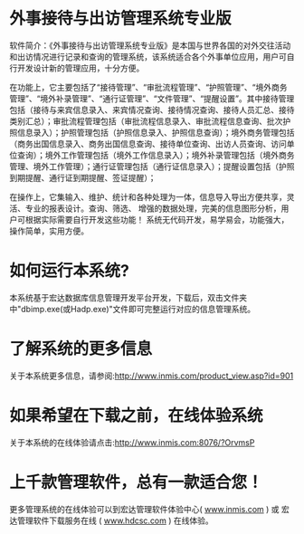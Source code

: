 # 外事接待与出访管理系统专业版

软件简介：《外事接待与出访管理系统专业版》是本国与世界各国的对外交往活动和出访情况进行记录和查询的管理系统，该系统适合各个外事单位应用，用户可自行开发设计新的管理应用，十分方便。　

在功能上，它主要包括了“接待管理”、“审批流程管理”、“护照管理”、“境外商务管理”、“境外补录管理”、“通行证管理”、“文件管理”、“提醒设置”。其中接待管理包括（接待与来宾信息录入、来宾情况查询、接待情况查询、接待人员汇总、接待类别汇总）；审批流程管理包括（审批流程信息录入、审批流程信息查询、批次护照信息录入）；护照管理包括（护照信息录入、护照信息查询）；境外商务管理包括（商务出国信息录入、商务出国信息查询、接待单位查询、出访人员查询、访问单位查询）；境外工作管理包括（境外工作信息录入）；境外补录管理包括（境外商务管理、境外工作管理）；通行证管理包括（通行证信息录入）；提醒设置包括（护照到期提醒、通行证到期提醒、签证提醒）；　

在操作上，它集输入、维护、统计和各种处理为一体，信息导入导出方便共享，灵活、专业的报表设计。查询、筛选、 增强的数据处理，完美的信息图形分析，用户可根据实际需要自行开发这些功能！ 系统无代码开发，易学易会，功能强大，操作简单，实用方便。

# 如何运行本系统?

本系统基于宏达数据库信息管理开发平台开发，下载后，双击文件夹中"dbimp.exe(或Hadp.exe)"文件即可完整运行对应的信息管理系统。

# 了解系统的更多信息

关于本系统更多信息，请参阅:http://www.inmis.com/product_view.asp?id=901

# 如果希望在下载之前，在线体验系统

关于本系统的在线体验请点击:http://www.inmis.com:8076/?OrvmsP

# 上千款管理软件，总有一款适合您！

更多管理系统的在线体验可以到宏达管理软件体验中心( www.inmis.com ) 或 宏达管理软件下载服务在线 ( www.hdcsc.com ) 在线体验。


